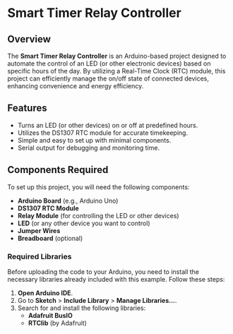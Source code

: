 # Smart Timer Relay Controller

## Overview

The **Smart Timer Relay Controller** is an Arduino-based project designed to automate the control of an LED (or other electronic devices) based on specific hours of the day. By utilizing a Real-Time Clock (RTC) module, this project can efficiently manage the on/off state of connected devices, enhancing convenience and energy efficiency.

## Features

- Turns an LED (or other devices) on or off at predefined hours.
- Utilizes the DS1307 RTC module for accurate timekeeping.
- Simple and easy to set up with minimal components.
- Serial output for debugging and monitoring time.

## Components Required

To set up this project, you will need the following components:

- **Arduino Board** (e.g., Arduino Uno)
- **DS1307 RTC Module**
- **Relay Module** (for controlling the LED or other devices)
- **LED** (or any other device you want to control)
- **Jumper Wires**
- **Breadboard** (optional)

### Required Libraries

Before uploading the code to your Arduino, you need to install the necessary libraries already included with this example. Follow these steps:

1. **Open Arduino IDE**.
2. Go to **Sketch** > **Include Library** > **Manage Libraries…**.
3. Search for and install the following libraries:
   - **Adafruit BusIO**
   - **RTClib** (by Adafruit)
